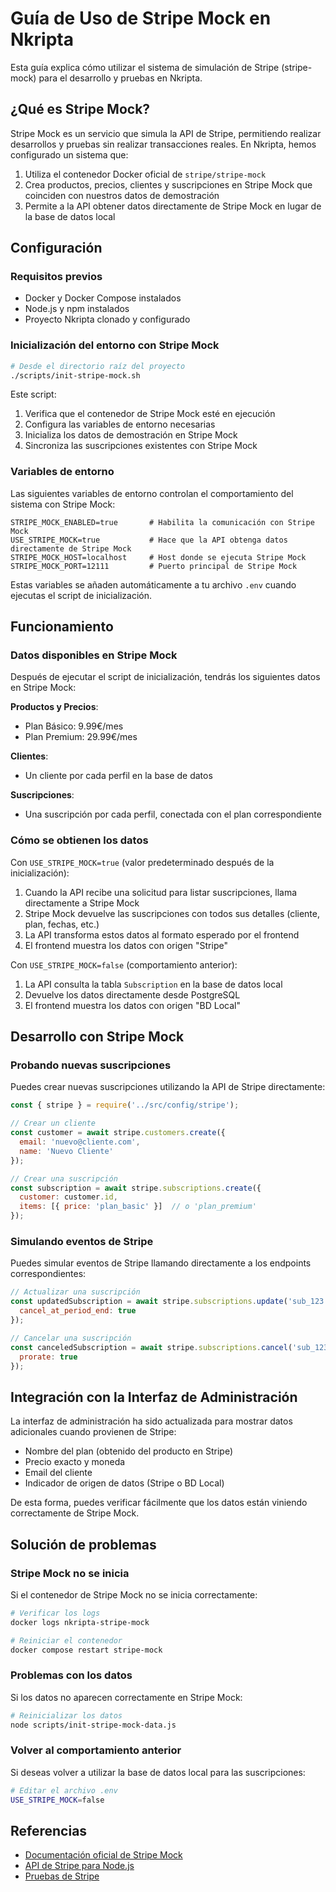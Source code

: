 # Guía de Uso de Stripe Mock en Nkripta

Esta guía explica cómo utilizar el sistema de simulación de Stripe (stripe-mock) para el desarrollo y pruebas en Nkripta.

## ¿Qué es Stripe Mock?

Stripe Mock es un servicio que simula la API de Stripe, permitiendo realizar desarrollos y pruebas sin realizar transacciones reales. En Nkripta, hemos configurado un sistema que:

1. Utiliza el contenedor Docker oficial de `stripe/stripe-mock`
2. Crea productos, precios, clientes y suscripciones en Stripe Mock que coinciden con nuestros datos de demostración
3. Permite a la API obtener datos directamente de Stripe Mock en lugar de la base de datos local

## Configuración

### Requisitos previos

- Docker y Docker Compose instalados
- Node.js y npm instalados
- Proyecto Nkripta clonado y configurado

### Inicialización del entorno con Stripe Mock

```bash
# Desde el directorio raíz del proyecto
./scripts/init-stripe-mock.sh
```

Este script:
1. Verifica que el contenedor de Stripe Mock esté en ejecución
2. Configura las variables de entorno necesarias
3. Inicializa los datos de demostración en Stripe Mock
4. Sincroniza las suscripciones existentes con Stripe Mock

### Variables de entorno

Las siguientes variables de entorno controlan el comportamiento del sistema con Stripe Mock:

```
STRIPE_MOCK_ENABLED=true       # Habilita la comunicación con Stripe Mock 
USE_STRIPE_MOCK=true           # Hace que la API obtenga datos directamente de Stripe Mock
STRIPE_MOCK_HOST=localhost     # Host donde se ejecuta Stripe Mock
STRIPE_MOCK_PORT=12111         # Puerto principal de Stripe Mock
```

Estas variables se añaden automáticamente a tu archivo `.env` cuando ejecutas el script de inicialización.

## Funcionamiento

### Datos disponibles en Stripe Mock

Después de ejecutar el script de inicialización, tendrás los siguientes datos en Stripe Mock:

**Productos y Precios**:
- Plan Básico: 9.99€/mes
- Plan Premium: 29.99€/mes

**Clientes**:
- Un cliente por cada perfil en la base de datos

**Suscripciones**:
- Una suscripción por cada perfil, conectada con el plan correspondiente

### Cómo se obtienen los datos

Con `USE_STRIPE_MOCK=true` (valor predeterminado después de la inicialización):

1. Cuando la API recibe una solicitud para listar suscripciones, llama directamente a Stripe Mock
2. Stripe Mock devuelve las suscripciones con todos sus detalles (cliente, plan, fechas, etc.)
3. La API transforma estos datos al formato esperado por el frontend
4. El frontend muestra los datos con origen "Stripe"

Con `USE_STRIPE_MOCK=false` (comportamiento anterior):

1. La API consulta la tabla `Subscription` en la base de datos local
2. Devuelve los datos directamente desde PostgreSQL
3. El frontend muestra los datos con origen "BD Local"

## Desarrollo con Stripe Mock

### Probando nuevas suscripciones

Puedes crear nuevas suscripciones utilizando la API de Stripe directamente:

```javascript
const { stripe } = require('../src/config/stripe');

// Crear un cliente
const customer = await stripe.customers.create({
  email: 'nuevo@cliente.com',
  name: 'Nuevo Cliente'
});

// Crear una suscripción
const subscription = await stripe.subscriptions.create({
  customer: customer.id,
  items: [{ price: 'plan_basic' }]  // o 'plan_premium'
});
```

### Simulando eventos de Stripe

Puedes simular eventos de Stripe llamando directamente a los endpoints correspondientes:

```javascript
// Actualizar una suscripción
const updatedSubscription = await stripe.subscriptions.update('sub_123', {
  cancel_at_period_end: true
});

// Cancelar una suscripción
const canceledSubscription = await stripe.subscriptions.cancel('sub_123', {
  prorate: true
});
```

## Integración con la Interfaz de Administración

La interfaz de administración ha sido actualizada para mostrar datos adicionales cuando provienen de Stripe:

- Nombre del plan (obtenido del producto en Stripe)
- Precio exacto y moneda
- Email del cliente
- Indicador de origen de datos (Stripe o BD Local)

De esta forma, puedes verificar fácilmente que los datos están viniendo correctamente de Stripe Mock.

## Solución de problemas

### Stripe Mock no se inicia

Si el contenedor de Stripe Mock no se inicia correctamente:

```bash
# Verificar los logs
docker logs nkripta-stripe-mock

# Reiniciar el contenedor
docker compose restart stripe-mock
```

### Problemas con los datos

Si los datos no aparecen correctamente en Stripe Mock:

```bash
# Reinicializar los datos
node scripts/init-stripe-mock-data.js
```

### Volver al comportamiento anterior

Si deseas volver a utilizar la base de datos local para las suscripciones:

```bash
# Editar el archivo .env
USE_STRIPE_MOCK=false
```

## Referencias

- [Documentación oficial de Stripe Mock](https://github.com/stripe/stripe-mock)
- [API de Stripe para Node.js](https://stripe.com/docs/api?lang=node)
- [Pruebas de Stripe](https://stripe.com/docs/testing)